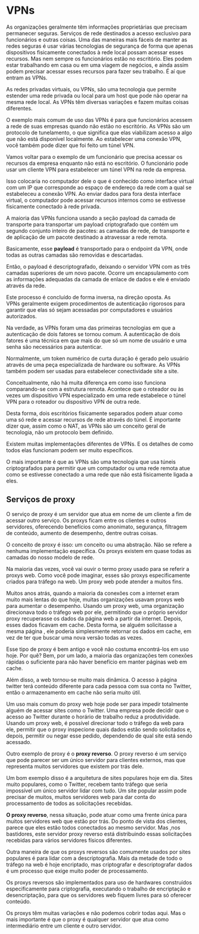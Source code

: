 # VPNs

As organizações geralmente têm informações proprietárias que precisam permanecer seguras. Serviços de rede destinados a acesso exclusivo para funcionários e outras coisas. Uma das maneiras mais fáceis de manter as redes seguras é usar várias tecnologias de segurança de forma que apenas dispositivos fisicamente conectados à rede local possam acessar esses recursos. Mas nem sempre os funcionários estão no escritório. Eles podem estar trabalhando em casa ou em uma viagem de negócios, e ainda assim podem precisar acessar esses recursos para fazer seu trabalho. É aí que entram as VPNs.

As redes privadas virtuais, ou VPNs, são uma tecnologia que permite estender uma rede privada ou local para um host que pode não operar na mesma rede local. As VPNs têm diversas variações e fazem muitas coisas diferentes.

O exemplo mais comum de uso das VPNs é para que funcionários acessem a rede de suas empresas quando não estão no escritório. As VPNs são um protocolo de tunelamento, o que significa que elas viabilizam acesso a algo que não está disponível localmente. Ao estabelecer uma conexão VPN, você também pode dizer que foi feito um túnel VPN.

Vamos voltar para o exemplo de um funcionário que precisa acessar os recursos da empresa enquanto não está no escritório. O funcionário pode usar um cliente VPN para estabelecer um túnel VPN na rede da empresa.

Isso colocaria no computador dele o que é conhecido como interface virtual com um IP que corresponde ao espaço de endereço da rede com a qual se estabeleceu a conexão VPN. Ao enviar dados para fora desta interface virtual, o computador pode acessar recursos internos como se estivesse fisicamente conectado à rede privada.

A maioria das VPNs funciona usando a seção payload da camada de transporte para transportar um payload criptografado que contém um segundo conjunto inteiro de pacotes: as camadas de rede, de transporte e de aplicação de um pacote destinado a atravessar a rede remota.

Basicamente, esse **payload** é transportado para o endpoint da VPN, onde todas as outras camadas são removidas e descartadas.

Então, o payload é descriptografado, deixando o servidor VPN com as três camadas superiores de um novo pacote. Ocorre um encapsulamento com as informações adequadas da camada de enlace de dados e ele é enviado através da rede.

Este processo é concluído de forma inversa, na direção oposta. As VPNs geralmente exigem procedimentos de autenticação rigorosos para garantir que elas só sejam acessadas por computadores e usuários autorizados.

Na verdade, as VPNs foram uma das primeiras tecnologias em que a autenticação de dois fatores se tornou comum. A autenticação de dois fatores é uma técnica em que mais do que só um nome de usuário e uma senha são necessários para autenticar.

Normalmente, um token numérico de curta duração é gerado pelo usuário através de uma peça especializada de hardware ou software. As VPNs também podem ser usadas para estabelecer conectividade site a site.

Conceitualmente, não há muita diferença em como isso funciona comparando-se com a estrutura remota. Acontece que o roteador ou às vezes um dispositivo VPN especializado em uma rede estabelece o túnel VPN para o roteador ou dispositivo VPN de outra rede.

Desta forma, dois escritórios fisicamente separados podem atuar como uma só rede e acessar recursos de rede através do túnel. É importante dizer que, assim como o NAT, as VPNs são um conceito geral de tecnologia, não um protocolo bem definido.

Existem muitas implementações diferentes de VPNs. E os detalhes de como todos elas funcionam podem ser muito específicos.

O mais importante é que as VPNs são uma tecnologia que usa túneis criptografados para permitir que um computador ou uma rede remota atue como se estivesse conectado a uma rede que não está fisicamente ligada a eles.

## Serviços de proxy

O serviço de proxy é um servidor que atua em nome de um cliente a fim de acessar outro serviço. Os proxys ficam entre os clientes e outros servidores, oferecendo benefícios como anonimato, segurança, filtragem de conteúdo, aumento de desempenho, dentre outras coisas.

O conceito de proxy é isso: um conceito ou uma abstração. Não se refere a nenhuma implementação específica. Os proxys existem em quase todas as camadas do nosso modelo de rede.

Na maioria das vezes, você vai ouvir o termo proxy usado para se referir a proxys web. Como você pode imaginar, esses são proxys especificamente criados para tráfego na web. Um proxy web pode atender a muitos fins.

Muitos anos atrás, quando a maioria da conexões com a internet eram muito mais lentas do que hoje, muitas organizações usavam proxys web para aumentar o desempenho. Usando um proxy web, uma organização direcionava todo o tráfego web por ele, permitindo que o próprio servidor proxy recuperasse os dados da página web a partir da internet. Depois, esses dados ficavam em cache. Desta forma, se alguém solicitasse a mesma página , ele poderia simplesmente retornar os dados em cache, em vez de ter que buscar uma nova versão todas as vezes.

Esse tipo de proxy é bem antigo e você não costuma encontrá-los em uso hoje. Por quê? Bem, por um lado, a maioria das organizações tem conexões rápidas o suficiente para não haver benefício em manter páginas web em cache.

Além disso, a web tornou-se muito mais dinâmica. O acesso à página twitter terá conteúdo diferente para cada pessoa com sua conta no Twitter, então o armazenamento em cache não seria muito útil.

Um uso mais comum do proxy web hoje pode ser para impedir totalmente alguém de acessar sites como o Twitter. Uma empresa pode decidir que o acesso ao Twitter durante o horário de trabalho reduz a produtividade. Usando um proxy web, é possível direcionar todo o tráfego da web para ele, permitir que o proxy inspecione quais dados estão sendo solicitados e, depois, permitir ou negar esse pedido, dependendo de qual site está sendo acessado.

Outro exemplo de proxy é o **proxy reverso**. O proxy reverso é um serviço que pode parecer ser um único servidor para clientes externos, mas que representa muitos servidores que existem por trás dele.

Um bom exemplo disso é a arquitetura de sites populares hoje em dia. Sites muito populares, como o Twitter, recebem tanto tráfego que seria impossível um único servidor lidar com tudo. Um site popular assim pode precisar de muitos, muitos servidores web para dar conta do processamento de todos as solicitações recebidas.

**O proxy reverso**, nessa situação, pode atuar como uma frente única para muitos servidores web que estão por trás. Do ponto de vista dos clientes, parece que eles estão todos conectados ao mesmo servidor. Mas ,nos bastidores, este servidor proxy reverso está distribuindo essas solicitações recebidas para vários servidores físicos diferentes.

Outra maneira de que os proxys reversos são comumente usados por sites populares é para lidar com a descriptografia. Mais da metade de todo o tráfego na web é hoje encriptado, mas criptografar e descriptografar dados é um processo que exige muito poder de processamento.

Os proxys reversos são implementados para uso de hardwares construídos especificamente para criptografia, executando o trabalho de encriptação e desencriptação, para que os servidores web fiquem livres para só oferecer conteúdo.

Os proxys têm muitas variações e não podemos cobrir todas aqui. Mas o mais importante é que o proxy é qualquer servidor que atua como intermediário entre um cliente e outro servidor.
